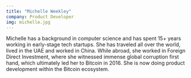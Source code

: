 ```yaml
---
title: "Michelle Weekley"
company: Product Developer
img: michelle.jpg
---
```


Michelle has a background in computer science and has spent 15+ years working in early-stage tech startups. She has traveled all over the world, lived in the UAE and worked in China. While abroad, she worked in Foreign Direct Investment, where she witnessed immense global corruption first hand, which ultimately led her to Bitcoin in 2016. She is now doing product development within the Bitcoin ecosystem.